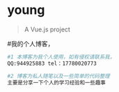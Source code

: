 # young

> A Vue.js project

#我的个人博客，

``` bash
#1 本博客为我个人使用，如有侵权请联系我，
QQ:944925883 tel：17780020773

#2 博客为私人随笔以及一些简单的代码整理
主要是分享一下个人的学习经验和一些趣事


```
